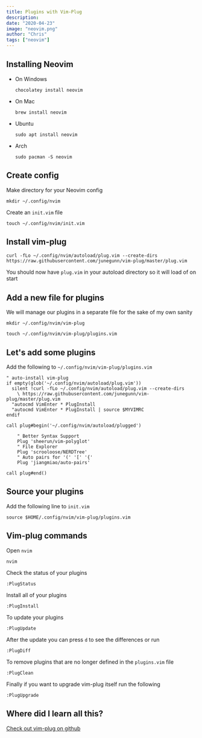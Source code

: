 ```yaml
---
title: Plugins with Vim-Plug
description:
date: "2020-04-23"
image: "neovim.png"
author: "Chris"
tags: ["neovim"]
---
```


## Installing Neovim

- On Windows

  ```
  chocolatey install neovim
  ```

- On Mac

  ```
  brew install neovim
  ```

- Ubuntu

  ```
  sudo apt install neovim
  ```

- Arch

  ```
  sudo pacman -S neovim
  ```

## Create config

Make directory for your Neovim config

```
mkdir ~/.config/nvim
```

Create an `init.vim` file

```
touch ~/.config/nvim/init.vim
```

## Install vim-plug

```
curl -fLo ~/.config/nvim/autoload/plug.vim --create-dirs https://raw.githubusercontent.com/junegunn/vim-plug/master/plug.vim
```

You should now have `plug.vim` in your autoload directory so it will load of on start

## Add a new file for plugins

We will manage our plugins in a separate file for the sake of my own sanity

```
mkdir ~/.config/nvim/vim-plug

touch ~/.config/nvim/vim-plug/plugins.vim
```

## Let's add some plugins

Add the following to `~/.config/nvim/vim-plug/plugins.vim`

```
" auto-install vim-plug
if empty(glob('~/.config/nvim/autoload/plug.vim'))
  silent !curl -fLo ~/.config/nvim/autoload/plug.vim --create-dirs
    \ https://raw.githubusercontent.com/junegunn/vim-plug/master/plug.vim
  "autocmd VimEnter * PlugInstall
  "autocmd VimEnter * PlugInstall | source $MYVIMRC
endif

call plug#begin('~/.config/nvim/autoload/plugged')

    " Better Syntax Support
    Plug 'sheerun/vim-polyglot'
    " File Explorer
    Plug 'scrooloose/NERDTree'
    " Auto pairs for '(' '[' '{'
    Plug 'jiangmiao/auto-pairs'

call plug#end()

```

## Source your plugins

Add the following line to `init.vim`

```
source $HOME/.config/nvim/vim-plug/plugins.vim
```

## Vim-plug commands

Open `nvim`

```
nvim
```

Check the status of your plugins

```
:PlugStatus
```

Install all of your plugins

```
:PlugInstall
```

To update your plugins

```
:PlugUpdate
```

After the update you can press `d` to see the differences or run

```
:PlugDiff
```

To remove plugins that are no longer defined in the `plugins.vim` file

```
:PlugClean
```

Finally if you want to upgrade vim-plug itself run the following

```
:PlugUpgrade
```

## Where did I learn all this?

[Check out vim-plug on github](https://github.com/junegunn/vim-plug)
